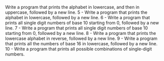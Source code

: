  Write a program that prints the alphabet in lowercase, and then in uppercase, followed by a new line.
5 - Write a program that prints the alphabet in lowercase, followed by a new line.
6 - Write a program that prints all single digit numbers of base 10 starting from 0, followed by a new line.
7 - Write a program that prints all single digit numbers of base 10 starting from 0, followed by a new line.
8 - Write a program that prints the lowercase alphabet in reverse, followed by a new line.
9 - Write a program that prints all the numbers of base 16 in lowercase, followed by a new line.
10 - Write a program that prints all possible combinations of single-digit numbers.
